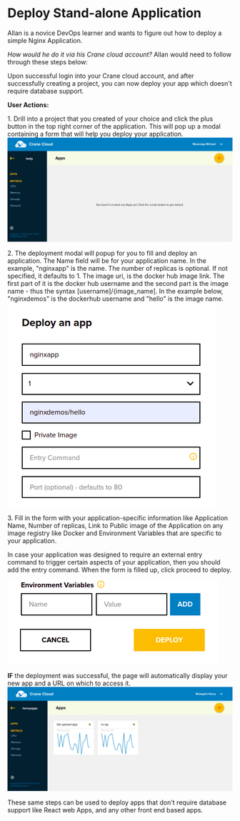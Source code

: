# Deploy Stand-alone Application
Allan is a novice DevOps learner and wants to figure out how to deploy a simple Nginx Application.

*How would he do it via his Crane cloud account?* 
Allan would need to follow through these steps below: 

Upon successful login into your Crane cloud account, and after successfully creating a project, you can now deploy your app which doesn't require database support. 

**User Actions:**

1\. Drill into a project that you created of your choice and click the plus button in the top right corner of the application. This will pop up a modal containing a form that will help you deploy your application.
![](../img/appsemptypage.png)

2\. The deployment modal will popup for you to fill and deploy an application. The Name field will be for your application name. In the example, "nginxapp" is the name. The number of replicas is optional. If not specified, it defaults to 1. The image uri, is the docker hub image link. The first part of it is the docker hub username and the second part is the image name - thus the syntax [username]/{image_name]. In the example below, "nginxdemos" is the dockerhub username and "hello" is the image name.
![](../img/createAppForm.png)

3\. Fill in the form with your application-specific information like Application Name, Number of replicas, Link to Public image of the Application on any image registry like Docker and Environment Variables that are specific to your application. 

In case your application was designed to require an external entry command to trigger certain aspects of your application, then you should add the entry command. When the form is filled up, click proceed to deploy. 

![](../img/deploy_buttons.png)

**IF** the deployment was successful, the page will automatically display your new app and a URL on which to access it.
![](../img/apps_page.png)

These same steps can be used to deploy apps that don't require database support like React web Apps, and any other front end based apps. 
